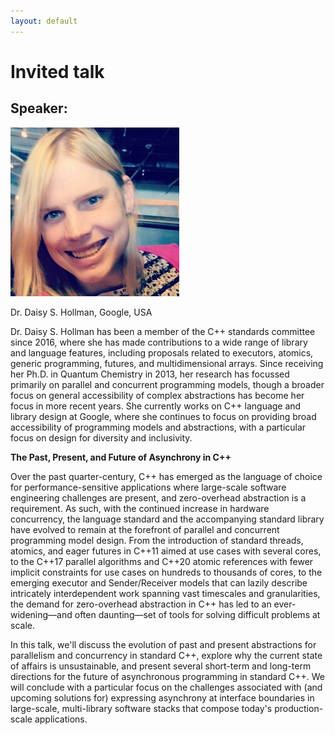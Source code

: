 ```yaml
---
layout: default
---
```


# Invited talk

## Speaker:

![Daisy Hollman](/assets/daisy.jpg)

Dr. Daisy S. Hollman, Google, USA

Dr. Daisy S. Hollman has been a member of the C++ standards committee since 2016, where she has made contributions to a wide range of library and language features, including proposals related to executors, atomics, generic programming, futures, and multidimensional arrays. Since receiving her Ph.D. in Quantum Chemistry in 2013, her research has focussed primarily on parallel and concurrent programming models, though a broader focus on general accessibility of complex abstractions has become her focus in more recent years. She currently works on C++ language and library design at Google, where she continues to focus on providing broad accessibility of programming models and abstractions, with a particular focus on design for diversity and inclusivity.

 
**The Past, Present, and Future of Asynchrony in C++**

Over the past quarter-century, C++ has emerged as the language of choice for performance-sensitive applications where large-scale software engineering challenges are present, and zero-overhead abstraction is a requirement. As such, with the continued increase in hardware concurrency, the language standard and the accompanying standard library have evolved to remain at the forefront of parallel and concurrent programming model design.  From the introduction of standard threads, atomics, and eager futures in C++11 aimed at use cases with several cores, to the C++17 parallel algorithms and C++20 atomic references with fewer implicit constraints for use cases on hundreds to thousands of cores, to the emerging executor and Sender/Receiver models that can lazily describe intricately interdependent work spanning vast timescales and granularities, the demand for zero-overhead abstraction in C++ has led to an ever-widening—and often daunting—set of tools for solving difficult problems at scale.

In this talk, we'll discuss the evolution of past and present abstractions for parallelism and concurrency in standard C++, explore why the current state of affairs is unsustainable, and present several short-term and long-term directions for the future of asynchronous programming in standard C++. We will conclude with a particular focus on the challenges associated with (and upcoming solutions for) expressing asynchrony at interface boundaries in large-scale, multi-library software stacks that compose today's production-scale applications.
